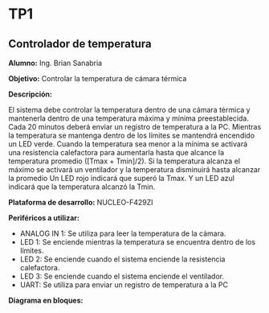 # TP1
## Controlador de temperatura

**Alumno:** Ing. Brian Sanabria

**Objetivo:** Controlar la temperatura de cámara térmica

**Descripción:**

El sistema debe controlar la temperatura dentro de una cámara térmica y mantenerla dentro de una
temperatura máxima y mínima preestablecida.
Cada 20 minutos deberá enviar un registro de temperatura a la PC.
Mientras la temperatura se mantenga dentro de los límites se mantendrá encendido un LED verde.
Cuando la temperatura sea menor a la mínima se activará una resistencia calefactora para
aumentarla hasta que alcance la temperatura promedio ([Tmax + Tmin]/2). Si la temperatura
alcanza el máximo se activará un ventilador y la temperatura disminuirá hasta alcanzar la promedio
Un LED rojo indicará que superó la Tmax. Y un LED azul indicará que la temperatura alcanzó la
Tmin.

**Plataforma de desarrollo:** NUCLEO-F429ZI

**Periféricos a utilizar:**

* ANALOG IN 1: Se utiliza para leer la temperatura de la cámara.
* LED 1: Se enciende mientras la temperatura se encuentra dentro de los límites.
* LED 2: Se enciende cuando el sistema enciende la resistencia calefactora.
* LED 3: Se enciende cuando el sistema enciende el ventilador.
* UART: Se utiliza para enviar un registro de temperatura a la PC

**Diagrama en bloques:**
